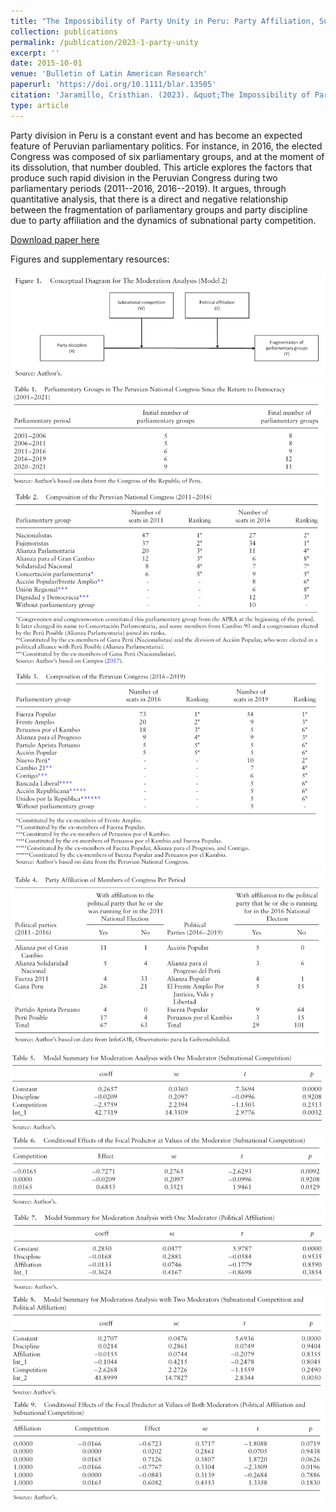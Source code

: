 ```yaml
---
title: "The Impossibility of Party Unity in Peru: Party Affiliation, Subnational Electoral Competition and Party Discipline (2011–2019)"
collection: publications
permalink: /publication/2023-1-party-unity
excerpt: ''
date: 2015-10-01
venue: 'Bulletin of Latin American Research'
paperurl: 'https://doi.org/10.1111/blar.13505'
citation: 'Jaramillo, Cristhian. (2023). &quot;The Impossibility of Party Unity in Peru: Party Affiliation, Subnational Electoral Competition and Party Discipline (2011–2019).&quot; <i>Bulletin of Latin American Research</i>. 42(5): 649-662.'
type: article
---
```


Party division in Peru is a constant event and has become an expected feature of Peruvian parliamentary politics. For instance, in 2016, the elected Congress was composed of six parliamentary groups, and at the moment of its dissolution, that number doubled. This article explores the factors that produce such rapid division in the Peruvian Congress during two parliamentary periods (2011--2016, 2016--2019). It argues, through quantitative analysis, that there is a direct and negative relationship between the fragmentation of parliamentary groups and party discipline due to party affiliation and the dynamics of subnational party competition.

[Download paper here](https://www.researchgate.net/publication/372884572_The_Impossibility_of_Party_Unity_in_Peru_Party_Affiliation_Subnational_Electoral_Competition_and_Party_Discipline_2011-2019)

Figures and supplementary resources:

![](images/party_discipline_figure1.png)
![](images/party_discipline_table1.png)
![](images/party_discipline_table2.png)
![](images/party_discipline_table3.png)
![](images/party_discipline_table4.png)
![](images/party_discipline_table5.png)
![](images/party_discipline_table6.png)
![](images/party_discipline_table7.png)
![](images/party_discipline_table8.png)
![](images/party_discipline_table9.png)